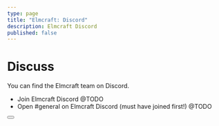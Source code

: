 ```yaml
---
type: page
title: "Elmcraft: Discord"
description: Elmcraft Discord
published: false
---
```


# Discuss

You can find the Elmcraft team on Discord.

- Join Elmcraft Discord @TODO
- Open #general on Elmcraft Discord (must have joined first!) @TODO

<button url="/" label="Go to home page" />
